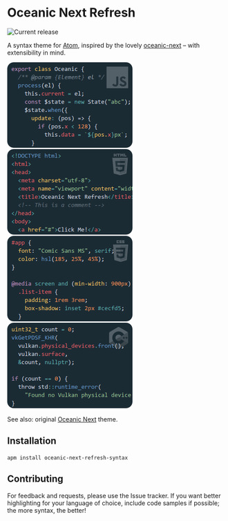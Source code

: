# Oceanic Next Refresh

![Current release](https://img.shields.io/apm/v/oceanic-next-refresh-syntax?color=5fb3b3)

A syntax theme for [Atom](https://atom.io/), inspired by the lovely
[oceanic-next](https://atom.io/themes/oceanic-next) – with extensibility in mind.

![JavaScript](https://raw.githubusercontent.com/adrian5/oceanic-next-refresh-syntax/master/screenshots/javascript.png)
![HTML](https://raw.githubusercontent.com/adrian5/oceanic-next-refresh-syntax/master/screenshots/html.png)
![CSS](https://raw.githubusercontent.com/adrian5/oceanic-next-refresh-syntax/master/screenshots/css.png)
![C++](https://raw.githubusercontent.com/adrian5/oceanic-next-refresh-syntax/master/screenshots/cpp.png)

See also: original [Oceanic Next](https://labs.voronianski.com/oceanic-next-color-scheme/) theme.

## Installation

```
apm install oceanic-next-refresh-syntax
```

## Contributing

For feedback and requests, please use the Issue tracker. If you want better highlighting for your
language of choice, include code samples if possible; the more syntax, the better!
